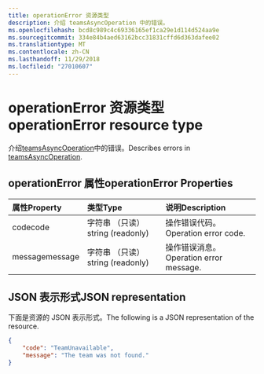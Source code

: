 ```yaml
---
title: operationError 资源类型
description: 介绍 teamsAsyncOperation 中的错误。
ms.openlocfilehash: bcd8c989c4c69336165ef1ca29e1d114d524aa9e
ms.sourcegitcommit: 334e84b4aed63162bcc31831cffd6d363dafee02
ms.translationtype: MT
ms.contentlocale: zh-CN
ms.lasthandoff: 11/29/2018
ms.locfileid: "27010607"
---
```

# <a name="operationerror-resource-type"></a><span data-ttu-id="7c7ae-103">operationError 资源类型</span><span class="sxs-lookup"><span data-stu-id="7c7ae-103">operationError resource type</span></span>



<span data-ttu-id="7c7ae-104">介绍[teamsAsyncOperation](teamsasyncoperation.md)中的错误。</span><span class="sxs-lookup"><span data-stu-id="7c7ae-104">Describes errors in [teamsAsyncOperation](teamsasyncoperation.md).</span></span>

## <a name="operationerror-properties"></a><span data-ttu-id="7c7ae-105">operationError 属性</span><span class="sxs-lookup"><span data-stu-id="7c7ae-105">operationError Properties</span></span>
| <span data-ttu-id="7c7ae-106">属性</span><span class="sxs-lookup"><span data-stu-id="7c7ae-106">Property</span></span>     | <span data-ttu-id="7c7ae-107">类型</span><span class="sxs-lookup"><span data-stu-id="7c7ae-107">Type</span></span>   |<span data-ttu-id="7c7ae-108">说明</span><span class="sxs-lookup"><span data-stu-id="7c7ae-108">Description</span></span>|
|:---------------|:--------|:----------|
|<span data-ttu-id="7c7ae-109">code</span><span class="sxs-lookup"><span data-stu-id="7c7ae-109">code</span></span>|<span data-ttu-id="7c7ae-110">字符串 （只读）</span><span class="sxs-lookup"><span data-stu-id="7c7ae-110">string (readonly)</span></span>|<span data-ttu-id="7c7ae-111">操作错误代码。</span><span class="sxs-lookup"><span data-stu-id="7c7ae-111">Operation error code.</span></span>|
|<span data-ttu-id="7c7ae-112">message</span><span class="sxs-lookup"><span data-stu-id="7c7ae-112">message</span></span>|<span data-ttu-id="7c7ae-113">字符串 （只读）</span><span class="sxs-lookup"><span data-stu-id="7c7ae-113">string (readonly)</span></span>|<span data-ttu-id="7c7ae-114">操作错误消息。</span><span class="sxs-lookup"><span data-stu-id="7c7ae-114">Operation error message.</span></span>|

## <a name="json-representation"></a><span data-ttu-id="7c7ae-115">JSON 表示形式</span><span class="sxs-lookup"><span data-stu-id="7c7ae-115">JSON representation</span></span>

<span data-ttu-id="7c7ae-116">下面是资源的 JSON 表示形式。</span><span class="sxs-lookup"><span data-stu-id="7c7ae-116">The following is a JSON representation of the resource.</span></span>

<!-- {
  "blockType": "resource",
  "@odata.type": "microsoft.graph.operationError"
}-->

```json
{
    "code": "TeamUnavailable",
    "message": "The team was not found."
}
```

<!-- uuid: 069fadaa-52db-4ced-85d5-74f7caa2c66f
2015-10-25 14:57:30 UTC -->
<!-- {
  "type": "#page.annotation",
  "description": "operation error resource",
  "keywords": "",
  "section": "documentation",
  "tocPath": ""
}-->
